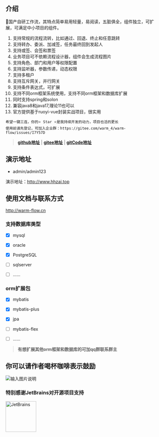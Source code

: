 ## 介绍

🎉国产自研工作流，其特点简单易用轻量，易阅读，五脏俱全，组件独立，可扩展，可满足中小项目的组件。

1. 支持常规的流程流转，比如通过、回退、终止和任意跳转
2. 支持转办、委派、加减签，任务最终回到发起人
3. 支持或签、会签和票签
4. 业务项目可不依赖流程设计器，组件会生成流程图片
5. 支持角色、部门和用户等权限配置
6. 支持监听器，参数传递，动态权限 
7. 支持多租户
8. 支持互斥网关，并行网关
9. 支持条件表达式，可扩展
10. 支持不同orm框架系统使用，支持不同orm框架和数据库扩展
11. 同时支持spring和solon
12. 兼容java8和java17,理论11也可以
13. 官方提供基于ruoyi-vue封装实战项目，很实用

```shell
希望一键三连，你的⭐️ Star ⭐️是我持续开发的动力，项目也活的更长
使用前请先登记，可加入企业群：https://gitee.com/warm_4/warm-flow/issues/I7Y57D
```

>   **[github地址](https://github.com/dromara/warm-flow.git)** | **[gitee地址](https://gitee.com/dromara/warm-flow.git)** | **[gitCode地址](https://gitcode.com/minliuhua/warm-flow.git)**

## 演示地址

- admin/admin123

演示地址：http://www.hhzai.top

## 使用文档与联系方式
http://warm-flow.cn


### 支持数据库类型

* [x] mysql
* [x] oracle
* [x] PostgreSQL
* [ ] sqlserver
* [ ] ......


### orm扩展包

* [x] mybatis
* [x] mybatis-plus
* [x] jpa
* [ ] mybatis-flex
* [ ] ......




> **有想扩展其他orm框架和数据库的可加qq群联系群主**


## 你可以请作者喝杯咖啡表示鼓励

![输入图片说明](https://foruda.gitee.com/images/1697770422557390406/7efa04d6_2218307.png "屏幕截图")


### 特别感谢JetBrains对开源项目支持

<a href="https://jb.gg/OpenSourceSupport">
  <img src="https://user-images.githubusercontent.com/8643542/160519107-199319dc-e1cf-4079-94b7-01b6b8d23aa6.png" align="left" height="100" width="100"  alt="JetBrains">
</a>